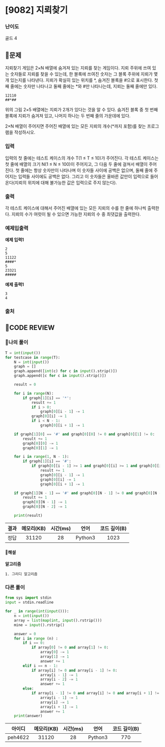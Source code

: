 # [9082] 지뢰찾기

### **난이도**
골드 4
## **📝문제**
지뢰찾기 게임은 2×N 배열에 숨겨져 있는 지뢰를 찾는 게임이다. 지뢰 주위에 쓰여 있는 숫자들로 지뢰를 찾을 수 있는데, 한 블록에 쓰여진 숫자는 그 블록 주위에 지뢰가 몇 개 있는지를 나타낸다. 지뢰가 확실히 있는 위치를 *, 숨겨진 블록을 #으로 표시한다. 첫째 줄에는 숫자만 나타나고 둘째 줄에는 *와 #만 나타나는데, 지뢰는 둘째 줄에만 있다.

```
12110
##*##
```
위의 그림 2×5 배열에는 지뢰가 2개가 있다는 것을 알 수 있다. 숨겨진 블록 중 첫 번째 블록에 지뢰가 숨겨져 있고, 나머지 하나는 두 번째 줄의 가운데에 있다.

2×N 배열이 주어지면 주어진 배열에 있는 모든 지뢰의 개수(*까지 포함)를 찾는 프로그램을 작성하시오.
### **입력**
입력의 첫 줄에는 테스트 케이스의 개수 T(1 ≤ T ≤ 10)가 주어진다. 각 테스트 케이스는 첫 줄에 배열의 크기 N(1 ≤ N ≤ 100)이 주어지고, 그 다음 두 줄에 걸쳐서 배열이 주어진다. 첫 줄에는 항상 숫자만이 나타나며 이 숫자들 사이에 공백은 없으며, 둘째 줄에 주어지는 입력들 사이에도 공백은 없다. 그리고 이 숫자들은 올바른 값만이 입력으로 들어온다(지뢰의 위치에 대해 불가능한 값은 입력으로 주지 않는다).
### **출력**
각 테스트 케이스에 대해서 주어진 배열에 있는 모든 지뢰의 수를 한 줄에 하나씩 출력한다. 지뢰의 수가 여럿이 될 수 있으면 가능한 지뢰의 수 중 최댓값을 출력한다.
### **예제입출력**

**예제 입력1**

```
2
5
11122
####*
5
23321
#####
```

**예제 출력1**

```
3
4
```

### **출처**

## **🧐CODE REVIEW**

### **🧾나의 풀이**

```python
T = int(input())
for testcase in range(T):
    N = int(input())
    graph = []
    graph.append([int(c) for c in input().strip()])
    graph.append([c for c in input().strip()])

    result = 0

    for i in range(N):
        if graph[1][i] == '*':
            result += 1
            if i > 0:
                graph[0][i - 1] -= 1
            graph[0][i] -= 1
            if i < N - 1:
                graph[0][i + 1] -= 1

    if graph[1][0] == '#' and graph[0][0] != 0 and graph[0][1] != 0:
        result += 1
        graph[0][0] -= 1
        graph[0][1] -= 1

    for i in range(1, N - 1):
        if graph[1][i] == '#':
            if graph[0][i - 1] >= 1 and graph[0][i] >= 1 and graph[0][i + 1] >= 1:
                result += 1
                graph[0][i - 1] -= 1
                graph[0][i] -= 1
                graph[0][i + 1] -= 1

    if graph[1][N - 1] == '#' and graph[0][N - 1] != 0 and graph[0][N - 2] != 0:
        result += 1
        graph[0][N - 1] -= 1
        graph[0][N - 2] -= 1

    print(result)
```

결과	| 메모리(KB) |	시간(ms) |	언어 |	코드 길이(B)
:----:|:-----:|:-----:|:-----:|:--------:
정답|31120|28|Python3|1023
#### **📝해설**

**알고리즘**
```
1. 그리디 알고리즘
```

### **다른 풀이**

```python
from sys import stdin
input = stdin.readline

for _ in range(int(input())):
    n = int(input())
    array = list(map(int, input().rstrip()))
    mine = input().rstrip()

    answer = 0
    for i in range (n) :
        if i == 0:
            if array[0] != 0 and array[1] != 0:
                array[0] -= 1
                array[1] -= 1
                answer += 1
        elif i == n - 1:
            if array[i] != 0 and array[i - 1] != 0:
                array[i - 1] -= 1
                array[i - 2] -= 1
                answer += 1
        else:
            if array[i - 1] != 0 and array[i] != 0 and array[i + 1] != 0:
                array[i - 1] -= 1
                array[i] -= 1
                array[i + 1] -= 1
                answer += 1
    print(answer)
```

아이디 | 메모리(KB) |	시간(ms) |	언어 |	코드 길이(B) 
:-----:|:-----:|:-----:|:----:|:--------:
peh4622|31120|28|Python3|770
